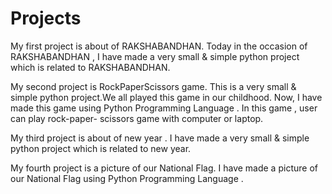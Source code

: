 # Projects
My first project is about of  RAKSHABANDHAN. Today in the  occasion of RAKSHABANDHAN , I have made a very small & simple python project which is related to  RAKSHABANDHAN.

My second  project is RockPaperScissors game. This is a very small & simple python project.We all  played  this  game  in our childhood. Now, I have made this  game  using Python  Programming  Language .  In this  game , user can play rock-paper- scissors  game  with  computer or laptop.

My third   project is about of  new year . I have made a very small & simple python project which is related to new year.

My fourth project is a picture of our National Flag. I have made  a picture of our National Flag  using Python  Programming  Language .
